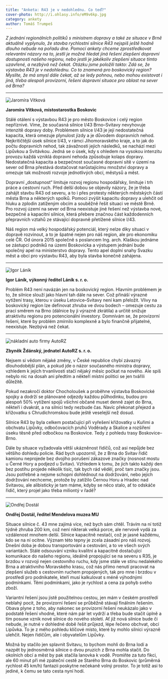 ```yaml
---
title: "Anketa: R43 je v nedohlednu. Co teď?"
cover-photo: http://i.ohlasy.info/eM9v6kp.jpg
category: ankety
author: Tomáš Trumpeš
---
```


*Z jednání regionálních politiků s ministrem dopravy a také ze situace v Brně aktuálně vyplynulo, že stavba rychlostní silnice R43 nejspíš ještě hodně dlouho nebude na pořadu dne. Pomocí ankety chceme zprostředkovat relevantní názory na to, jestli je možné hledat jiná řešení zlepšení dopravní dostupnosti našeho regionu, nebo jestli je jakékoliv zlepšení situace tímto uzavřené, a nezbývá než čekat. Otázku jsme položili takto: Zdá se, že výstavba R43 je v nedohlednu. Co to znamená pro boskovický region? Myslíte, že má smysl dále čekat, až se ledy pohnou, nebo mohou existovat i jiná, třeba alespoň provizorní, řešení dopravní situace pro oblast na sever od Brna?*

---

<img src="http://i.ohlasy.info/vqE4sTi.jpg" class="profile-picture" alt="Jaromíra Vítková">

**Jaromíra Vítková, místostarostka Boskovic**

Stálé otálení s výstavbou R43 je pro město Boskovice i celý region nepříznivé. Víme, že současná silnice I/43 Brno–Svitavy nevyhovuje intenzitě dopravy doby. Problémem silnice I/43 je její nedostatečná kapacita, která omezuje plynulost jízdy a je důvodem dopravních nehod. Nejkritičtější úsek silnice I/43, v rámci Jihomoravského kraje, a to jak do počtu dopravních nehod, tak závažnosti jejich následků, se nachází mezi Lipůvkou a Svitávkou. Jedná se o úsek, kdy s ohledem na vysokou intenzitu provozu každá vzniklá dopravní nehoda způsobuje kolaps dopravy. Nedostatečná kapacita a bezpečnost současné dopravní sítě v území na sever od Brna přestává dostačovat narůstajícímu množství dopravy a omezuje tak možnosti rozvoje jednotlivých obcí, městysů a měst. 

Dopravní „dostupnost“ limituje rozvoj regionu hospodářsky, limituje i trh práce a cestovní ruch.  Před delší dobou se objevily názory, že je třeba zahájit stavbu R43 od severu, a to i přes protesty některých městských částí města Brna a některých spolků. Pomoci zvýšit kapacitu dopravy a ulehčit od hluku a zplodin zatíženým obcím a souběžně řešit situaci ve městě Brně.
Pro rozvoj území na sever od Brna neexistuje jiné řešení než výstavba nové, bezpečné a kapacitní silnice, která přebere značnou část každodenních přepravních vztahů ze stávající dopravně přetížené silnice I/43.

Náš region má velký hospodářský potenciál, který nelze díky situaci v dopravě rozvinout, a to je špatné nejen pro náš region, ale pro ekonomiku celé ČR. Od února 2015 společně s poslancem Ing. arch. Klaškou jednáme se zástupci podniků na území Boskovicka  a výstupem jednání bude společný apel na ministerstvo dopravy. Tento apel doplní snahy Svazku měst a obcí pro výstavbu R43, aby byla stavba konečně zahájena.

---

<img src="http://i.ohlasy.info/Rovnr5Z.jpg" class="profile-picture" alt="Igor Láník">

**Igor Láník, výkonný ředitel Láník s. r. o.**

Problém R43 není navázán jen na boskovický region. Hlavním problémem je to, že silnice slouží jako hlavní tah dále na sever. Což přináší výrazné vytížení trasy, kterou v úseku Letovice–Svitavy není kam přeložit. Vlivy na boskovický region lze definovat zhruba ve dvou bodech – omezuje cestu za prací směrem na Brno (dálnice by ji výrazně zkrátila) a určitě snižuje atraktivitu regionu pro potencionální investory. Domnívám se, že provizorní řešení, které by problém zmírnilo komplexně a bylo finančně přijatelné, neexistuje. Nezbývá než čekat.

---

<img src="http://i.ohlasy.info/ug13tas.jpg" class="profile-picture" alt="nákladní auto firmy AutoRZ">

**Zbyněk Ždánský, jednatel AutoRZ s. r. o.**

Nejsem si vědom nějaké změny, v České republice chybí závazný dlouhodobější plán, a pokud jde o názor současného ministra dopravy, vzhledem k jejich trvanlivosti stačí nějaký měsíc počkat na nového. Ale spíš nebylo nic na dosah ani předtím a někteří místní politici se jen tvářili důležitě.

Pokud nezakročí doktor Chocholoušek a proběhne výstavba Boskovické spojky a dodrží se plánované odjezdy každou půlhodinku, budou pro alespoň 50% vytížení spojů všichni občané muset denně zajet do Brna, někteří i dvakrát, a na silnici tedy nezbude čas. Navíc překonat přejezd a křižovatku s Chrudichromskou bude ještě veselejší než dosud.

Silnice R43 by byla celkem postačující při vyřešení křižovatky u Kuřimi a obchvatu Lipůvky, odbočovacích pruhů Voděrady a Skalice a rozšíření úseku těsně před odbočkou na Boskovice. Tedy z pohledu trasy Boskovice–Brno.

Dále by situace vyžadovala větší ukázněnost řidičů, což asi nepůjde bez většího dohledu policie. Rád bych upozornil, že z Brna do Svitav řidič kamionu neprojede bez dvojího porušení zákazové značky (nosnost mostu u Černé Hory a podjezd u Svitav). Vzhledem k tomu, že jich takto každý den bez postihu projede několik tisíc, tak bych rád věděl, proč tam značky jsou. Jsou potřebné a nejsme schopni dohlédnout na dodržování, nebo jejich dodržování nechceme, protože by zatížilo Černou Horu a Hradec nad Svitavou, ale alibisticky je tam máme, kdyby se něco stalo, ať to odskáče řidič, který projel jako třeba miliontý v řadě?

---

<img src="http://i.ohlasy.info/pgWY30K.jpg" class="profile-picture" alt="Ondřej Dostál">

**Ondřej Dostál, ředitel Mendelova muzea MU**

Situace silnice č. 43 mne zajímá více, než bych sám chtěl. Trávím na ní totiž týdně zhruba 200 km, což není nikterak velká porce, ale nervově vydá za vzdálenost mnohem delší. Silnice kapacitně nestačí, což je jasné každému, kdo se na ní ocitne. Význam této tepny je zcela zásadní pro náš rozvoj. Dnešní doba je dobou transportování a cestování, a to ve všech svých variantách. Stálé odsouvání vzniku kvalitní a kapacitně dostačující komunikace do našeho regionu, ideálně propojující se na severu s R35, je brzdou v rozvoji nejen cestovního ruchu, kdy jsme stále ve stínu nedalekého Brna a atraktivního Moravského krasu, což nás přímo nenutí pracovat na zlepšení služeb s cestovním ruchem propojených, tak pro mne i brzdou v prostředí pro podnikatele, kteří musí kalkulovat s méně výhodnými podmínkami. Těmi podmínkami, jako je rychlost a cena za pohyb svého zboží.

Variantní řešení jsou jistě použitelnou cestou, jen mám v českém prostředí neblahý pocit, že provizorní řešení se průběžně stávají finálním řešením. Obava plyne z toho, aby nakonec se provizorní řešení neukázalo jako v podstatě řešení vhodné, které nám pár let vydrží a třeba bude stačit úplně a tím posune vznik nové silnice do nového století. Ať již nová silnice bude či nebude, je nutné v dohledné době řešit průjezd, lépe řečeno obchvat, obcí Lipůvka. To je z mého pohledu klíčové místo, které by mohlo silnici výrazně ulehčit. Nejen řidičům, ale i obyvatelům Lipůvky. 

Možná by stačilo jen splavnit Svitavu, to bychom mohli do Brna lodí a nazpět by jednosměrná silnice o dvou pruzích z Brna mohla stačit. Do okolních obcí a měst by pak stačila lanovka k vodě. Promiňte za tuto fikci, ale 60 minut při mé zpáteční cestě ze Starého Brna do Boskovic (průměrná rychlost 45 km/h) fantazii poskytne nečekaně volný prostor. To je totiž asi to jediné, k čemu se tato cesta nyní hodí.